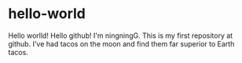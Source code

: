 # hello-world
Hello worlld! Hello github!  I'm ningningG. This is my first repository at github. 
I've had tacos on the moon and find them far superior to Earth tacos.
